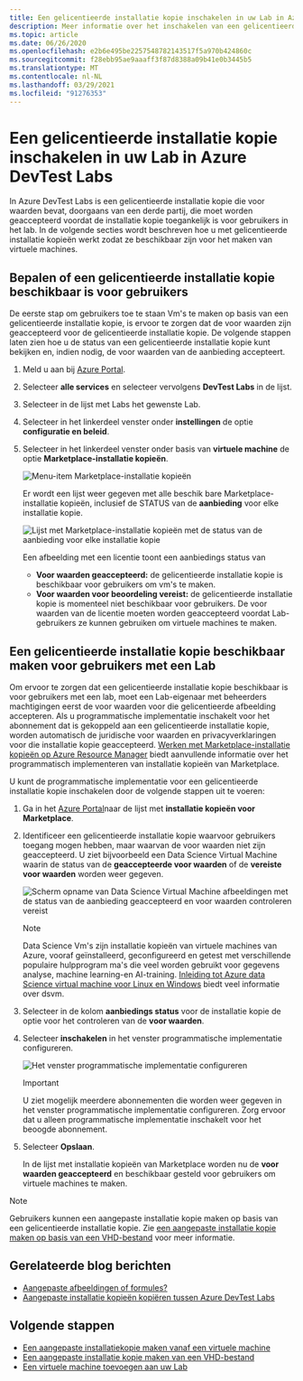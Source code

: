 ```yaml
---
title: Een gelicentieerde installatie kopie inschakelen in uw Lab in Azure DevTest Labs | Microsoft Docs
description: Meer informatie over het inschakelen van een gelicentieerde installatie kopie in Azure DevTest Labs met behulp van de Azure Portal
ms.topic: article
ms.date: 06/26/2020
ms.openlocfilehash: e2b6e495be2257548782143517f5a970b424860c
ms.sourcegitcommit: f28ebb95ae9aaaff3f87d8388a09b41e0b3445b5
ms.translationtype: MT
ms.contentlocale: nl-NL
ms.lasthandoff: 03/29/2021
ms.locfileid: "91276353"
---
```

# <a name="enable-a-licensed-image-in-your-lab-in-azure-devtest-labs"></a>Een gelicentieerde installatie kopie inschakelen in uw Lab in Azure DevTest Labs

In Azure DevTest Labs is een gelicentieerde installatie kopie die voor waarden bevat, doorgaans van een derde partij, die moet worden geaccepteerd voordat de installatie kopie toegankelijk is voor gebruikers in het lab. In de volgende secties wordt beschreven hoe u met gelicentieerde installatie kopieën werkt zodat ze beschikbaar zijn voor het maken van virtuele machines.

## <a name="determining-whether-a-licensed-image-is-available-to-users"></a>Bepalen of een gelicentieerde installatie kopie beschikbaar is voor gebruikers
De eerste stap om gebruikers toe te staan Vm's te maken op basis van een gelicentieerde installatie kopie, is ervoor te zorgen dat de voor waarden zijn geaccepteerd voor de gelicentieerde installatie kopie. De volgende stappen laten zien hoe u de status van een gelicentieerde installatie kopie kunt bekijken en, indien nodig, de voor waarden van de aanbieding accepteert.

1. Meld u aan bij [Azure Portal](https://go.microsoft.com/fwlink/p/?LinkID=525040).

1. Selecteer **alle services** en selecteer vervolgens **DevTest Labs** in de lijst.

1. Selecteer in de lijst met Labs het gewenste Lab.  

1. Selecteer in het linkerdeel venster onder **instellingen** de optie **configuratie en beleid**.

1. Selecteer in het linkerdeel venster onder basis van **virtuele machine** de optie **Marketplace-installatie kopieën**. 

    ![Menu-item Marketplace-installatie kopieën](./media/devtest-lab-create-custom-image-from-licensed-image/devtest-lab-marketplace-images.png)

    Er wordt een lijst weer gegeven met alle beschik bare Marketplace-installatie kopieën, inclusief de STATUS van de **aanbieding** voor elke installatie kopie.

    ![Lijst met Marketplace-installatie kopieën met de status van de aanbieding voor elke installatie kopie](./media/devtest-lab-create-custom-image-from-licensed-image/devtest-lab-offer-status.png)

    Een afbeelding met een licentie toont een aanbiedings status van 
    
    - **Voor waarden geaccepteerd:** de gelicentieerde installatie kopie is beschikbaar voor gebruikers om vm's te maken. 
    - **Voor waarden voor beoordeling vereist:** de gelicentieerde installatie kopie is momenteel niet beschikbaar voor gebruikers. De voor waarden van de licentie moeten worden geaccepteerd voordat Lab-gebruikers ze kunnen gebruiken om virtuele machines te maken. 

## <a name="making-a-licensed-image-available-to-lab-users"></a>Een gelicentieerde installatie kopie beschikbaar maken voor gebruikers met een Lab
Om ervoor te zorgen dat een gelicentieerde installatie kopie beschikbaar is voor gebruikers met een lab, moet een Lab-eigenaar met beheerders machtigingen eerst de voor waarden voor die gelicentieerde afbeelding accepteren. Als u programmatische implementatie inschakelt voor het abonnement dat is gekoppeld aan een gelicentieerde installatie kopie, worden automatisch de juridische voor waarden en privacyverklaringen voor die installatie kopie geaccepteerd. [Werken met Marketplace-installatie kopieën op Azure Resource Manager](https://azure.microsoft.com/blog/working-with-marketplace-images-on-azure-resource-manager/) biedt aanvullende informatie over het programmatisch implementeren van installatie kopieën van Marketplace.

U kunt de programmatische implementatie voor een gelicentieerde installatie kopie inschakelen door de volgende stappen uit te voeren:

1. Ga in het [Azure Portal](https://go.microsoft.com/fwlink/p/?LinkID=525040)naar de lijst met **installatie kopieën voor Marketplace**.

1. Identificeer een gelicentieerde installatie kopie waarvoor gebruikers toegang mogen hebben, maar waarvan de voor waarden niet zijn geaccepteerd. U ziet bijvoorbeeld een Data Science Virtual Machine waarin de status van de **geaccepteerde voor waarden** of de **vereiste voor waarden** worden weer gegeven.

    ![Scherm opname van Data Science Virtual Machine afbeeldingen met de status van de aanbieding geaccepteerd en voor waarden controleren vereist](./media/devtest-lab-create-custom-image-from-licensed-image/devtest-lab-licensed-images.png)

   > [!NOTE]
   > Data Science Vm's zijn installatie kopieën van virtuele machines van Azure, vooraf geïnstalleerd, geconfigureerd en getest met verschillende populaire hulpprogram ma's die veel worden gebruikt voor gegevens analyse, machine learning-en AI-training. [Inleiding tot Azure data Science virtual machine voor Linux en Windows](../machine-learning/data-science-virtual-machine/overview.md) biedt veel informatie over dsvm.
   >
   >

1. Selecteer in de kolom **aanbiedings status** voor de installatie kopie de optie voor het controleren van de **voor waarden**.

1. Selecteer **inschakelen** in het venster programmatische implementatie configureren.

    ![Het venster programmatische implementatie configureren](./media/devtest-lab-create-custom-image-from-licensed-image/devtest-lab-enable-programmatic-deployment.png)

   > [!IMPORTANT]
   > U ziet mogelijk meerdere abonnementen die worden weer gegeven in het venster programmatische implementatie configureren. Zorg ervoor dat u alleen programmatische implementatie inschakelt voor het beoogde abonnement.
   >
   >


1. Selecteer **Opslaan**. 

    In de lijst met installatie kopieën van Marketplace worden nu de **voor waarden geaccepteerd** en beschikbaar gesteld voor gebruikers om virtuele machines te maken.

> [!NOTE]
> Gebruikers kunnen een aangepaste installatie kopie maken op basis van een gelicentieerde installatie kopie. Zie [een aangepaste installatie kopie maken op basis van een VHD-bestand](devtest-lab-create-template.md) voor meer informatie.
>
>


## <a name="related-blog-posts"></a>Gerelateerde blog berichten

- [Aangepaste afbeeldingen of formules?](./devtest-lab-faq.md#blog-post)
- [Aangepaste installatie kopieën kopiëren tussen Azure DevTest Labs](https://www.visualstudiogeeks.com/blog/DevOps/How-To-Move-CustomImages-VHD-Between-AzureDevTestLabs#copying-custom-images-between-azure-devtest-labs)

## <a name="next-steps"></a>Volgende stappen

- [Een aangepaste installatiekopie maken vanaf een virtuele machine](devtest-lab-create-custom-image-from-vm-using-portal.md)
- [Een aangepaste installatie kopie maken van een VHD-bestand](devtest-lab-create-template.md)
- [Een virtuele machine toevoegen aan uw Lab](devtest-lab-add-vm.md)

